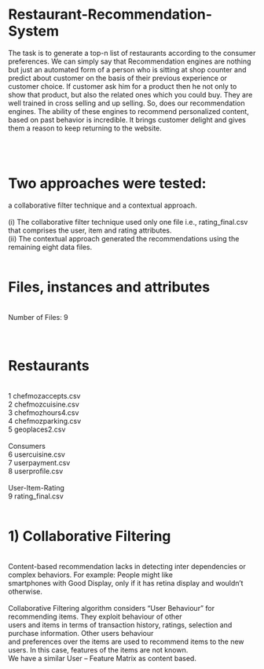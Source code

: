 # Restaurant-Recommendation-System
The task is to generate a top-n list of restaurants according to the consumer preferences. We can simply say that Recommendation engines are nothing but just an automated form of a person who is sitting at shop counter and predict about customer on the basis of their previous experience or customer choice. If customer ask him for a product then he not only to show that product, but also the related ones which you could buy. They are well trained in cross selling and up selling. So, does our recommendation engines. The ability of these engines to recommend personalized content, based on past behavior is incredible. It brings customer delight and gives them a reason to keep returning to the website.

<br/><br/>
<h1>Two approaches were tested:</h1>

a collaborative filter technique and a contextual approach.<br/><br/>
(i) The collaborative filter technique used only one file i.e., rating_final.csv that comprises the user, item and rating attributes.<br/>
(ii) The contextual approach generated the recommendations using the remaining eight data files.<br/>
<br/>
<h1>Files, instances and attributes</h1><br/>
Number of Files: 9<br/>
<br/><br/>
<h1>Restaurants</h1><br/>
1 chefmozaccepts.csv<br/>
2 chefmozcuisine.csv<br/>
3 chefmozhours4.csv<br/>
4 chefmozparking.csv<br/>
5 geoplaces2.csv<br/>
<br/>
Consumers<br/>
6 usercuisine.csv<br/>
7 userpayment.csv<br/>
8 userprofile.csv<br/>
<br/>
User-Item-Rating<br/>
9 rating_final.csv
<br/>
<br/>
<h1>1) Collaborative Filtering </h1><br/>
Content-based recommendation lacks in detecting inter dependencies or complex behaviors. For example: People might like<br/>
smartphones with Good Display, only if it has retina display and wouldn’t otherwise.<br/>
<br/>
Collaborative Filtering algorithm considers “User Behaviour” for recommending items. They exploit behaviour of other <br/>
users and items in terms of transaction history, ratings, selection and purchase information. Other users behaviour<br/>
and preferences over the items are used to recommend items to the new users. In this case, features of the items are not known.<br/>
We have a similar User – Feature Matrix as content based.<br/>
